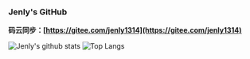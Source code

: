 ### Jenly's GitHub

**码云同步：[https://gitee.com/jenly1314](https://gitee.com/jenly1314)**

![Jenly's github stats](https://github-readme-stats.vercel.app/api?username=jenly1314&theme=vue&hide=issues,prs)
![Top Langs](https://github-readme-stats.vercel.app/api/top-langs/?username=jenly1314&theme=vue&layout=compact&hide=html)

